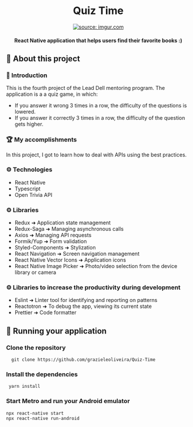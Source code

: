 <h1 align="center">
  Quiz Time
</h1>

<p align="center">
  <a href="https://imgur.com/O4PD4MX"><img src="https://i.imgur.com/O4PD4MX.png" title="source: imgur.com" /></a>
</p>
<h4 align="center">React Native application that helps users find their favorite books :) </h4>

## 📍 About this project
### 📖 Introduction
This is the fourth project of the Lead Dell mentoring program. The application is a a quiz game, in which:
- If you answer it wrong 3 times in a row, the difficulty of the questions is lowered.
- If you answer it correctly 3 times in a row, the difficulty of the question gets higher.

### 🏆 My accomplishments
In this project, I got to learn how to deal with APIs using the best practices.

### ⚙️ Technologies
<ul>
  <li>React Native</li>
  <li>Typescript</li>
  <li>Open Trivia API</li>
</ul>

### ⚙️ Libraries
<ul>
  <li>Redux ➜ Application state management</li>
  <li>Redux-Saga ➜ Managing asynchronous calls </li>
  <li>Axios ➜ Managing API requests </li>
  <li>Formik/Yup ➜ Form validation </li>
  <li>Styled-Components ➜ Stylization </li>
  <li>React Navigation ➜ Screen navigation management</li>
  <li>React Native Vector Icons ➜ Application icons </li>
  <li>React Native Image Picker ➜ Photo/video selection from the device library or camera</li>
</ul>

### ⚙️ Libraries to increase the productivity during development
<ul>
  <li>Eslint ➜ Linter tool for identifying and reporting on patterns </li>
  <li>Reactotron ➜ To debug the app, viewing its current state</li>
  <li>Prettier ➜ Code formatter </li>
</ul>


## 🏃 Running your application
### Clone the repository
  ```
    git clone https://github.com/grazieleoliveira/Quiz-Time
  ```
### Install the dependencies
 ```
  yarn install
 ```
### Start Metro and run your Android emulator
  ```
  npx react-native start
  npx react-native run-android
  ```

